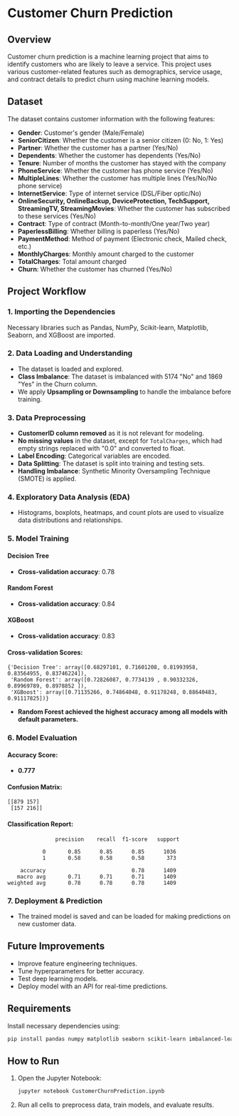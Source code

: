 # Customer Churn Prediction

## Overview
Customer churn prediction is a machine learning project that aims to identify customers who are likely to leave a service. This project uses various customer-related features such as demographics, service usage, and contract details to predict churn using machine learning models.

## Dataset
The dataset contains customer information with the following features:
- **Gender**: Customer's gender (Male/Female)
- **SeniorCitizen**: Whether the customer is a senior citizen (0: No, 1: Yes)
- **Partner**: Whether the customer has a partner (Yes/No)
- **Dependents**: Whether the customer has dependents (Yes/No)
- **Tenure**: Number of months the customer has stayed with the company
- **PhoneService**: Whether the customer has phone service (Yes/No)
- **MultipleLines**: Whether the customer has multiple lines (Yes/No/No phone service)
- **InternetService**: Type of internet service (DSL/Fiber optic/No)
- **OnlineSecurity, OnlineBackup, DeviceProtection, TechSupport, StreamingTV, StreamingMovies**: Whether the customer has subscribed to these services (Yes/No)
- **Contract**: Type of contract (Month-to-month/One year/Two year)
- **PaperlessBilling**: Whether billing is paperless (Yes/No)
- **PaymentMethod**: Method of payment (Electronic check, Mailed check, etc.)
- **MonthlyCharges**: Monthly amount charged to the customer
- **TotalCharges**: Total amount charged
- **Churn**: Whether the customer has churned (Yes/No)

## Project Workflow
### 1. Importing the Dependencies
Necessary libraries such as Pandas, NumPy, Scikit-learn, Matplotlib, Seaborn, and XGBoost are imported.

### 2. Data Loading and Understanding
- The dataset is loaded and explored.
- **Class Imbalance**: The dataset is imbalanced with 5174 "No" and 1869 "Yes" in the Churn column.
- We apply **Upsampling or Downsampling** to handle the imbalance before training.

### 3. Data Preprocessing
- **CustomerID column removed** as it is not relevant for modeling.
- **No missing values** in the dataset, except for `TotalCharges`, which had empty strings replaced with "0.0" and converted to float.
- **Label Encoding**: Categorical variables are encoded.
- **Data Splitting**: The dataset is split into training and testing sets.
- **Handling Imbalance**: Synthetic Minority Oversampling Technique (SMOTE) is applied.

### 4. Exploratory Data Analysis (EDA)
- Histograms, boxplots, heatmaps, and count plots are used to visualize data distributions and relationships.

### 5. Model Training
#### Decision Tree
- **Cross-validation accuracy**: 0.78

#### Random Forest
- **Cross-validation accuracy**: 0.84

#### XGBoost
- **Cross-validation accuracy**: 0.83

#### Cross-validation Scores:
```
{'Decision Tree': array([0.68297101, 0.71601208, 0.81993958, 0.83564955, 0.83746224]),
 'Random Forest': array([0.72826087, 0.7734139 , 0.90332326, 0.89969789, 0.8978852 ]),
 'XGBoost': array([0.71135266, 0.74864048, 0.91178248, 0.88640483, 0.91117825])}
```
- **Random Forest achieved the highest accuracy among all models with default parameters.**

### 6. Model Evaluation
#### Accuracy Score:
- **0.777**

#### Confusion Matrix:
```
[[879 157]
 [157 216]]
```

#### Classification Report:
```
               precision    recall  f1-score   support

           0       0.85      0.85      0.85      1036
           1       0.58      0.58      0.58       373

    accuracy                           0.78      1409
   macro avg       0.71      0.71      0.71      1409
weighted avg       0.78      0.78      0.78      1409
```

### 7. Deployment & Prediction
- The trained model is saved and can be loaded for making predictions on new customer data.

## Future Improvements
- Improve feature engineering techniques.
- Tune hyperparameters for better accuracy.
- Test deep learning models.
- Deploy model with an API for real-time predictions.

## Requirements
Install necessary dependencies using:
```sh
pip install pandas numpy matplotlib seaborn scikit-learn imbalanced-learn xgboost
```

## How to Run
1. Open the Jupyter Notebook:
   ```sh
   jupyter notebook CustomerChurnPrediction.ipynb
   ```
2. Run all cells to preprocess data, train models, and evaluate results.




